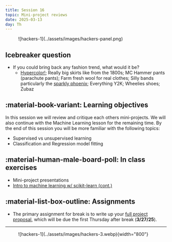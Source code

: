 ```yaml
---
title: Session 16
topic: Mini-project reviews
date: 2025-03-13
day: Th
---
```



<figure markdown="span">
  ![hackers-1](../assets/images/hackers-panel.png)
</figure>

## Icebreaker question
* If you could bring back any fashion trend, what would it be?
    * [Hypercolor!](https://www.google.com/search?sca_esv=5ab42de3d1d78b1a&q=hypercolor&udm=2&fbs=ABzOT_CWdhQLP1FcmU5B0fn3xuWpA-dk4wpBWOGsoR7DG5zJBsxayPSIAqObp_AgjkUGqel3rTRMIJGV_ECIUB00mupujJbyw82c7vlYBaFJu3BmNAQzAFr6obCTLutWM17qnmiOU-zUTKn7eXIlsD8HYbVMoPCUoQ-8w2eBI-HPhrVEu8E-X-pRJi-IDF2DFIJu34aAXq7SSNs64lEYJnUMf4GCLzulQQ&sa=X&ved=2ahUKEwjd7PCHnIeMAxVGGlkFHcsXAOAQtKgLegQIKhAB&biw=1791&bih=802&dpr=1); Really big skirts like from the 1800s; MC Hammer pants (parachute pants); Farm fresh wool for real clothes; Silly bands particularly the [sparkly phoenix](https://blogger.googleusercontent.com/img/b/R29vZ2xl/AVvXsEjkJ8W1JpM9asfPa2AYVklcHIKYWWOh-KNE7OB1BUNJYqdg2BXjreCRqf4sDsP9-ORdpwJ2B4LNwaVIe3NluHaKVgcQ7JxoUZolQrz15YSo6X-YadUZCsv_26ojZCwkOuil_uBZXUCYdXxm/s1600/IMG_1185.JPG); Everything Y2K; Wheelies shoes; Zubaz

## :material-book-variant: Learning objectives
In this session we will review and critique each others mini-projects.
We will also continue with the Machine Learning lesson for the remaining
time. By the end of this session you will be more familiar with the 
following topics:
- Supervised vs unsupervised learning
- Classification and Regression model fitting

## :material-human-male-board-poll: In class exercises
- Mini-project presentations
- [Intro to machine learning w/ scikit-learn (cont.)](../../tutorials/15.1-intro-scikit)

## :material-list-box-outline: Assignments
- The primary assignment for break is to write up your [full project proposal](../../pages/proposals), which will be due the first Thursday after break (**3/27/25**).

---------------------


<figure markdown="span">
  ![hackers-1](../assets/images/hackers-3.webp){width="800"}
</figure>

<!-- Notes
* Show the github 'Preview' tab
-->
